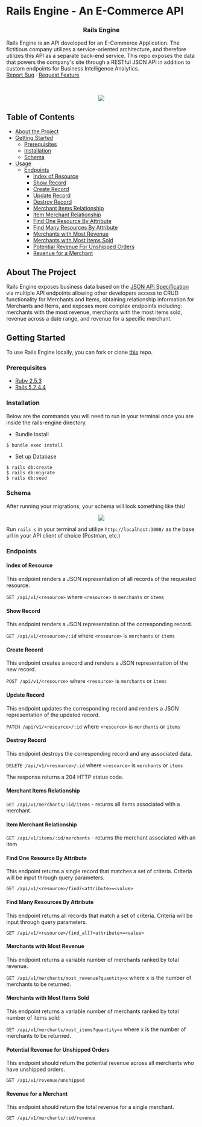 # Rails Engine - An E-Commerce API

  <h3 align="center">Rails Engine</h3>

  <p align="left">
    Rails Engine is an API developed for an E-Commerce Application. The fictitious company utilizes a service-oriented architecture, and therefore utilizes this API as a separate back-end service. This repo exposes the data that powers the company's site through a RESTful JSON API in addition to custom endpoints for Business Intelligence Analytics.
    <br />
    <a href="https://github.com/cowens87/rails-engine/issues">Report Bug</a>
    ·
    <a href="https://github.com/cowens87/rails-engine/issues">Request Feature</a>
  </p>
</p>

<br />
<p align="center">
    <img src="https://user-images.githubusercontent.com/67389821/108522840-121ae700-7282-11eb-9e14-96be7704dea1.png">
</p>




<!-- TABLE OF CONTENTS -->
## Table of Contents

* [About the Project](#about-the-project)
* [Getting Started](#getting-started)
  * [Prerequisites](#prerequisites)
  * [Installation](#installation)
  * [Schema](#schema)
* [Usage](#usage)
  * [Endpoints](#endpoints)
    * [Index of Resource](#index-of-resource)
    * [Show Record](#show-record)
    * [Create Record](#create-record)
    * [Update Record](#update-record)
    * [Destroy Record](#destroy-record)
    * [Merchant Items Relationship](#merchant-items-relationship)
    * [Item Merchant Relationship](#item-merchant-relationship)
    * [Find One Resource By Attribute](#find-one-resource-by-attribute)
    * [Find Many Resources By Attribute](#find-many-resources-by-attribute)
    * [Merchants with Most Revenue](#merchants-with-most-revenue)
    * [Merchants with Most Items Sold](#merchants-with-most-items-sold)
    * [Potential Revenue For Unshipped Orders](#potential-revenue-for-unshipped-orders)
    * [Revenue for a Merchant](#revenue-for-a-merchant)


<!-- ABOUT THE PROJECT -->
## About The Project

Rails Engine exposes business data based on the [JSON API Specification](https://jsonapi.org) via multiple API endpoints allowing other developers access to CRUD functionality for Merchants and Items, obtaining relationship information for Merchants and Items, and exposes more complex endpoints including: merchants with the most revenue, merchants with the most items sold, revenue across a date range, and revenue for a specific merchant.


<!-- GETTING STARTED -->
## Getting Started

To use Rails Engine locally, you can fork or clone [this](https://github.com/helloeduardo/rails-engine) repo.

### Prerequisites
* [Ruby 2.5.3](https://github.com/ruby/ruby)
* [Rails 5.2.4.4](https://github.com/rails/rails)

### Installation
Below are the commands you will need to run in your terminal once you are inside the rails-engine directory.

* Bundle Install
```
$ bundle exec install
```
* Set up Database
```
$ rails db:create
$ rails db:migrate
$ rails db:seed
```
### Schema

After running your migrations, your schema will look something like this!
<br />
<p align="center">
    <img src="https://user-images.githubusercontent.com/67389821/108520457-8c963780-727f-11eb-98e7-074b489438a0.png">
</p>

Run ```rails s``` in your terminal and utilize ```http://localhost:3000/``` as the base url in your API client of choice (Postman, etc.)

### Endpoints

#### Index of Resource

This endpoint renders a JSON representation of all records of the requested resource.

`GET /api/v1/<resource>` where `<resource>` is `merchants` or `items`


#### Show Record

This endpoint renders a JSON representation of the corresponding record.

`GET /api/v1/<resource>/:id` where `<resource>` is `merchants` or `items`

#### Create Record

This endpoint creates a record and renders a JSON representation of the new record.

`POST /api/v1/<resource>` where `<resource>` is `merchants` or `items`

#### Update Record

This endpoint updates the corresponding record and renders a JSON representation of the updated record.

`PATCH /api/v1/<resource>/:id` where `<resource>` is `merchants` or `items`

#### Destroy Record

This endpoint destroys the corresponding record and any associated data.

`DELETE /api/v1/<resource>/:id` where `<resource>` is `merchants` or `items`

The response returns a 204 HTTP status code.

#### Merchant Items Relationship
`GET /api/v1/merchants/:id/items` - returns all items associated with a merchant.

#### Item Merchant Relationship
`GET /api/v1/items/:id/merchants` - returns the merchant associated with an item

#### Find One Resource By Attribute
This endpoint returns a single record that matches a set of criteria. Criteria will be input through query parameters.

`GET /api/v1/<resource>/find?<attribute>=<value>`

#### Find Many Resources By Attribute
This endpoint returns all records that match a set of criteria. Criteria will be input through query parameters.

`GET /api/v1/<resource>/find_all?<attribute>=<value>`

#### Merchants with Most Revenue

This endpoint returns a variable number of merchants ranked by total revenue.

`GET /api/v1/merchants/most_revenue?quantity=x` where x is the number of merchants to be returned.

#### Merchants with Most Items Sold

This endpoint returns a variable number of merchants ranked by total number of items sold:

`GET /api/v1/merchants/most_items?quantity=x` where x is the number of merchants to be returned.

#### Potential Revenue for Unshipped Orders

This endpoint should return the potential revenue across all merchants who have unshipped orders.

`GET /api/v1/revenue/unshipped`

#### Revenue for a Merchant

This endpoint should return the total revenue for a single merchant.

`GET /api/v1/merchants/:id/revenue`

